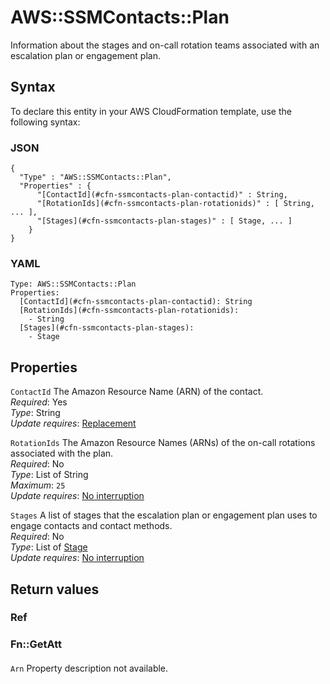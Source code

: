 # AWS::SSMContacts::Plan<a name="aws-resource-ssmcontacts-plan"></a>

Information about the stages and on\-call rotation teams associated with an escalation plan or engagement plan\.

## Syntax<a name="aws-resource-ssmcontacts-plan-syntax"></a>

To declare this entity in your AWS CloudFormation template, use the following syntax:

### JSON<a name="aws-resource-ssmcontacts-plan-syntax.json"></a>

```
{
  "Type" : "AWS::SSMContacts::Plan",
  "Properties" : {
      "[ContactId](#cfn-ssmcontacts-plan-contactid)" : String,
      "[RotationIds](#cfn-ssmcontacts-plan-rotationids)" : [ String, ... ],
      "[Stages](#cfn-ssmcontacts-plan-stages)" : [ Stage, ... ]
    }
}
```

### YAML<a name="aws-resource-ssmcontacts-plan-syntax.yaml"></a>

```
Type: AWS::SSMContacts::Plan
Properties:
  [ContactId](#cfn-ssmcontacts-plan-contactid): String
  [RotationIds](#cfn-ssmcontacts-plan-rotationids):
    - String
  [Stages](#cfn-ssmcontacts-plan-stages):
    - Stage
```

## Properties<a name="aws-resource-ssmcontacts-plan-properties"></a>

`ContactId` <a name="cfn-ssmcontacts-plan-contactid"></a>
The Amazon Resource Name \(ARN\) of the contact\.  
_Required_: Yes  
_Type_: String  
_Update requires_: [Replacement](https://docs.aws.amazon.com/AWSCloudFormation/latest/UserGuide/using-cfn-updating-stacks-update-behaviors.html#update-replacement)

`RotationIds` <a name="cfn-ssmcontacts-plan-rotationids"></a>
The Amazon Resource Names \(ARNs\) of the on\-call rotations associated with the plan\.  
_Required_: No  
_Type_: List of String  
_Maximum_: `25`  
_Update requires_: [No interruption](https://docs.aws.amazon.com/AWSCloudFormation/latest/UserGuide/using-cfn-updating-stacks-update-behaviors.html#update-no-interrupt)

`Stages` <a name="cfn-ssmcontacts-plan-stages"></a>
A list of stages that the escalation plan or engagement plan uses to engage contacts and contact methods\.  
_Required_: No  
_Type_: List of [Stage](aws-properties-ssmcontacts-plan-stage.md)  
_Update requires_: [No interruption](https://docs.aws.amazon.com/AWSCloudFormation/latest/UserGuide/using-cfn-updating-stacks-update-behaviors.html#update-no-interrupt)

## Return values<a name="aws-resource-ssmcontacts-plan-return-values"></a>

### Ref<a name="aws-resource-ssmcontacts-plan-return-values-ref"></a>

### Fn::GetAtt<a name="aws-resource-ssmcontacts-plan-return-values-fn--getatt"></a>

#### <a name="aws-resource-ssmcontacts-plan-return-values-fn--getatt-fn--getatt"></a>

`Arn` <a name="Arn-fn::getatt"></a>
Property description not available\.
